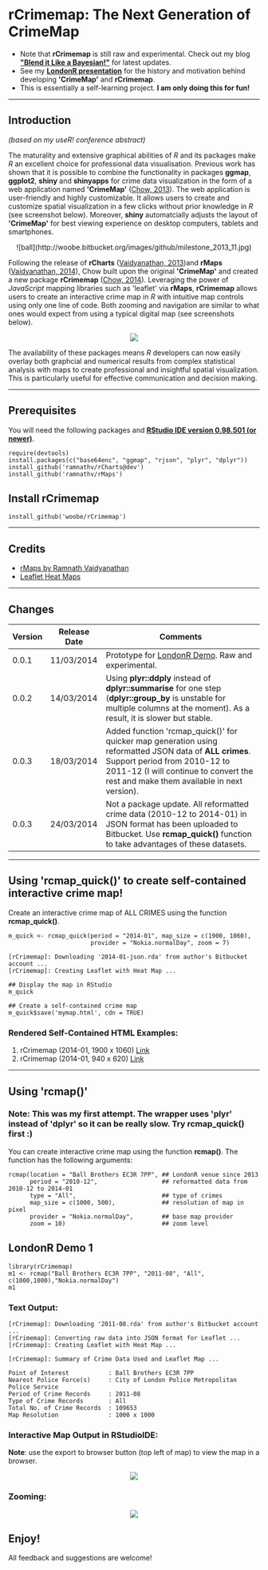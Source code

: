 rCrimemap: The Next Generation of CrimeMap
=========

- Note that **rCrimemap** is still raw and experimental. Check out my blog [**"Blend it Like a Bayesian!"**](http://bit.ly/blenditbayes) for latest updates. 
- See my [**LondonR presentation**](http://bit.ly/londonr_crimemap) for the history and motivation behind developing **'CrimeMap'** and **rCrimemap**.
- This is essentially a self-learning project. **I am only doing this for fun!**


------

## Introduction 

*(based on my useR! conference abstract)*  

The maturality and extensive graphical abilities of *R* and its packages make *R* an excellent choice for professional data visualisation. Previous work has shown that it is possible to combine the functionality in packages **ggmap**, **ggplot2**, **shiny** and **shinyapps** for crime data visualization in the form of a web application named **'CrimeMap'** ([Chow, 2013](http://bit.ly/bib_crimemap)). The web application is user-friendly and highly customizable. It allows users to create and customize spatial visualization in a few clicks without prior knowledge in *R* (see screenshot below). Moreover, **shiny** automatcially adjusts the layout of **'CrimeMap'**  for best viewing experience on desktop computers, tablets and smartphones.

<center>![ball](http://woobe.bitbucket.org/images/github/milestone_2013_11.jpg)</center>

Following the release of **rCharts** ([Vaidyanathan, 2013](http://rcharts.io/))and **rMaps** ([Vaidyanathan, 2014](https://github.com/ramnathv/rMaps)), Chow built upon the original **'CrimeMap'** and created a new package **rCrimemap** ([Chow, 2014](http://bit.ly/rCrimemap)). Leveraging the power of *JavaScript* mapping libraries such as 'leaflet' via **rMaps**, **rCrimemap** allows users to create an interactive crime map in *R* with intuitive map controls using only one line of code. Both zooming and navigation are similar to what ones would expect from using a typical digital map (see screenshots below).  

<center><img src="http://3.bp.blogspot.com/-TAJdmlqeIfE/Uyw6_eq1fCI/AAAAAAAAAfY/B9fCjp_GtLI/s1600/rCrimemap_test.gif"></center>

The availability of these packages means *R* developers can now easily overlay both graphcial and numerical results from complex statistical analysis with maps to create professional and insightful spatial visualization. This is particularly useful for effective communication and decision making.  

------

## Prerequisites

You will need the following packages and **[RStudio IDE version 0.98.501 (or newer)](http://www.rstudio.com/ide/download/)**.

```
require(devtools)
install.packages(c("base64enc", "ggmap", "rjson", "plyr", "dplyr"))
install_github('ramnathv/rCharts@dev')
install_github('ramnathv/rMaps')
```


## Install rCrimemap

```
install_github('woobe/rCrimemap')
```

------

## Credits

* [rMaps by Ramnath Vaidyanathan](https://github.com/ramnathv/rMaps)
* [Leaflet Heat Maps](http://rmaps.github.io/blog/posts/leaflet-heat-maps/index.html)

------

## Changes

Version | Release Date | Comments
-------|-------|-------
0.0.1 | 11/03/2014 | Prototype for [LondonR Demo](http://bit.ly/londonr_crimemap). Raw and experimental.
0.0.2 | 14/03/2014 | Using **plyr::ddply** instead of **dplyr::summarise** for one step (**dplyr::group_by** is unstable for multiple columns at the moment). As a result, it is slower but stable.
0.0.3 | 18/03/2014 | Added function 'rcmap_quick()' for quicker map generation using reformatted JSON data of **ALL crimes**. Support period from 2010-12 to 2011-12 (I will continue to convert the rest and make them available in next version).
0.0.3 | 24/03/2014 | Not a package update. All reformatted crime data (2010-12 to 2014-01) in JSON format has been uploaded to Bitbucket. Use **rcmap_quick()** function to take advantages of these datasets. 

------

## Using 'rcmap_quick()' to create self-contained interactive crime map!

Create an interactive crime map of ALL CRIMES using the function **rcmap_quick()**.  

```
m_quick <- rcmap_quick(period = "2014-01", map_size = c(1900, 1060), 
                       provider = "Nokia.normalDay", zoom = 7)
                       
[rCrimemap]: Downloading '2014-01-json.rda' from author's Bitbucket account ...
[rCrimemap]: Creating Leaflet with Heat Map ...
```

```
## Display the map in RStudio
m_quick
```

```
## Create a self-contained crime map
m_quick$save('mymap.html', cdn = TRUE)
```

### Rendered Self-Contained HTML Examples:

1. rCrimemap (2014-01, 1900 x 1060) [Link](http://bit.ly/1jbmINy)
2. rCrimemap (2014-01, 940 x 620) [Link](http://bit.ly/1jbn8DR)


------
  
## Using 'rcmap()'

### Note: This was my first attempt. The wrapper uses 'plyr' instead of 'dplyr' so it can be really slow. Try rcmap_quick() first :)

You can create interactive crime map using the function **rcmap()**. The function has the following arguments:  

```
rcmap(location = "Ball Brothers EC3R 7PP", ## LondonR venue since 2013
      period = "2010-12",                  ## reformatted data from 2010-12 to 2014-01
      type = "All",                        ## type of crimes
      map_size = c(1000, 500),             ## resolution of map in pixel
      provider = "Nokia.normalDay",        ## base map provider
      zoom = 10)                           ## zoom level
```

## LondonR Demo 1

```
library(rCrimemap)
m1 <- rcmap("Ball Brothers EC3R 7PP", "2011-08", "All", c(1000,1000),"Nokia.normalDay")
m1
```

### Text Output:
```
[rCrimemap]: Downloading '2011-08.rda' from author's Bitbucket account ...
[rCrimemap]: Converting raw data into JSON format for Leaflet ...
[rCrimemap]: Creating Leaflet with Heat Map ...

[rCrimemap]: Summary of Crime Data Used and Leaflet Map ...

Point of Interest           : Ball Brothers EC3R 7PP 
Nearest Police Force(s)     : City of London Police Metropolitan Police Service 
Period of Crime Records     : 2011-08 
Type of Crime Records       : All 
Total No. of Crime Records  : 109653 
Map Resolution              : 1000 x 1000
```

### Interactive Map Output in RStudioIDE:

**Note**: use the export to browser button (top left of map) to view the map in a browser.  

<center><img src="http://woobe.bitbucket.org/images/github/rCrimemap_RStudioIDE.jpg"></center>


### Zooming:
<center><img src="http://woobe.bitbucket.org/images/github/ball_brothers_animation.gif"></center>
  


## Enjoy!

All feedback and suggestions are welcome!
